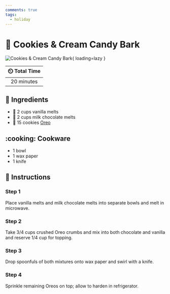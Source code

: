 ```yaml
---
comments: true
tags:
  - holiday
---
```

# :chocolate_bar: Cookies & Cream Candy Bark

![Cookies & Cream Candy Bark](../assets/images/cookies-&-cream-candy-bark.jpg){ loading=lazy }

| :timer_clock: Total Time |
|:-----------------------: |
| 20 minutes |

## :salt: Ingredients

- :ice_cream: 2 cups vanilla melts
- :chocolate_bar: 2 cups milk chocolate melts
- :cookie: 15 cookies [Oreo][1]

## :cooking: Cookware

- 1 bowl
- 1 wax paper
- 1 knife

## :pencil: Instructions

### Step 1

Place vanilla melts and milk chocolate melts into separate bowls and melt in microwave.

### Step 2

Take 3/4 cups crushed Oreo crumbs and mix into both chocolate and vanilla and reserve 1/4 cup for topping.

### Step 3

Drop spoonfuls of both mixtures onto wax paper and swirl with a knife.

### Step 4

Sprinkle remaining Oreos on top; allow to harden in refrigerator.

[1]: <../cookies-and-bars/oreos.md>
